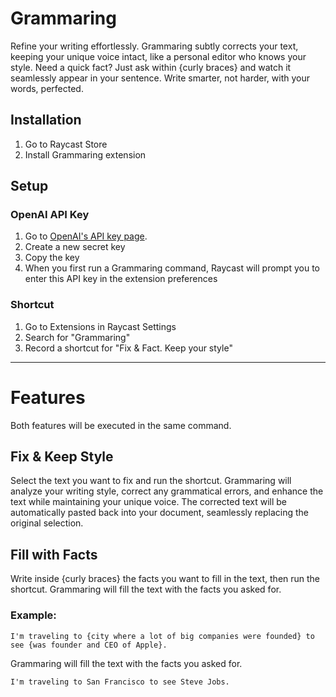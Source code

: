 # Grammaring

Refine your writing effortlessly. Grammaring subtly corrects your text, keeping your unique voice intact, like a personal editor who knows your style. Need a quick fact? Just ask within {curly braces} and watch it seamlessly appear in your sentence. Write smarter, not harder, with your words, perfected.

## Installation
1. Go to Raycast Store
2. Install Grammaring extension

## Setup
### OpenAI API Key
1.  Go to [OpenAI's API key page](https://platform.openai.com/account/api-keys).
2.  Create a new secret key
3.  Copy the key
4.  When you first run a Grammaring command, Raycast will prompt you to enter this API key in the extension preferences

### Shortcut
1. Go to Extensions in Raycast Settings
2. Search for "Grammaring"
3. Record a shortcut for "Fix & Fact. Keep your style"

---

# Features
Both features will be executed in the same command.

## Fix & Keep Style
Select the text you want to fix and run the shortcut. Grammaring will analyze your writing style, correct any grammatical errors, and enhance the text while maintaining your unique voice. The corrected text will be automatically pasted back into your document, seamlessly replacing the original selection.

## Fill with Facts
Write inside {curly braces} the facts you want to fill in the text, then run the shortcut. Grammaring will fill the text with the facts you asked for.

### Example:
```
I'm traveling to {city where a lot of big companies were founded} to see {was founder and CEO of Apple}.
```

Grammaring will fill the text with the facts you asked for.
```
I'm traveling to San Francisco to see Steve Jobs.
```



